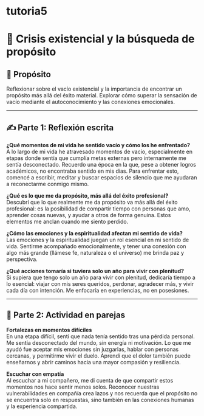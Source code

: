 # tutoria5

# 📝 Crisis existencial y la búsqueda de propósito

## 🎯 Propósito  
Reflexionar sobre el vacío existencial y la importancia de encontrar un propósito más allá del éxito material. Explorar cómo superar la sensación de vacío mediante el autoconocimiento y las conexiones emocionales.

---

## ✍️ Parte 1: Reflexión escrita

**¿Qué momentos de mi vida he sentido vacío y cómo los he enfrentado?**  
A lo largo de mi vida he atravesado momentos de vacío, especialmente en etapas donde sentía que cumplía metas externas pero internamente me sentía desconectado. Recuerdo una época en la que, pese a obtener logros académicos, no encontraba sentido en mis días. Para enfrentar esto, comencé a escribir, meditar y buscar espacios de silencio que me ayudaran a reconectarme conmigo mismo.

**¿Qué es lo que me da propósito, más allá del éxito profesional?**  
Descubrí que lo que realmente me da propósito va más allá del éxito profesional: es la posibilidad de compartir tiempo con personas que amo, aprender cosas nuevas, y ayudar a otros de forma genuina. Estos elementos me anclan cuando me siento perdido.

**¿Cómo las emociones y la espiritualidad afectan mi sentido de vida?**  
Las emociones y la espiritualidad juegan un rol esencial en mi sentido de vida. Sentirme acompañado emocionalmente, y tener una conexión con algo más grande (llámese fe, naturaleza o el universo) me brinda paz y perspectiva.

**¿Qué acciones tomaría si tuviera solo un año para vivir con plenitud?**  
Si supiera que tengo solo un año para vivir con plenitud, dedicaría tiempo a lo esencial: viajar con mis seres queridos, perdonar, agradecer más, y vivir cada día con intención. Me enfocaría en experiencias, no en posesiones.

---

## 💬 Parte 2: Actividad en parejas

**Fortalezas en momentos difíciles**  
En una etapa difícil, sentí que nada tenía sentido tras una pérdida personal. Me sentía desconectado del mundo, sin energía ni motivación. Lo que me ayudó fue aceptar mis emociones sin juzgarlas, hablar con personas cercanas, y permitirme vivir el duelo. Aprendí que el dolor también puede enseñarnos y abrir caminos hacia una mayor compasión y resiliencia.

**Escuchar con empatía**  
Al escuchar a mi compañero, me di cuenta de que compartir estos momentos nos hace sentir menos solos. Reconocer nuestras vulnerabilidades en compañía crea lazos y nos recuerda que el propósito no se encuentra solo en respuestas, sino también en las conexiones humanas y la experiencia compartida.
